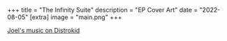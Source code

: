+++
title = "The Infinity Suite"
description = "EP Cover Art"
date = "2022-08-05"
[extra]
image = "main.png"
+++

[Joel's music on Distrokid](https://distrokid.com/hyperfollow/joellindfors/The-Infinity-Suite)
